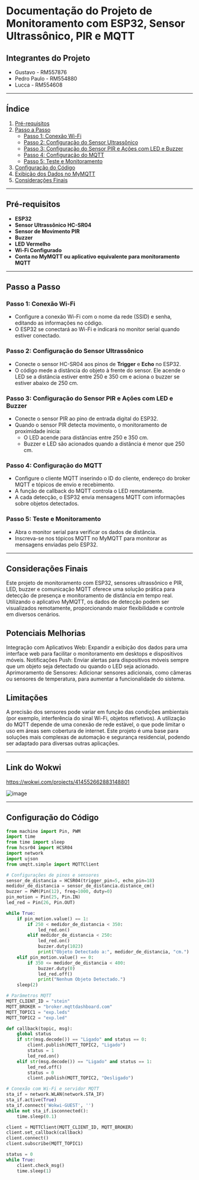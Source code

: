 # Documentação do Projeto de Monitoramento com ESP32, Sensor Ultrassônico, PIR e MQTT

## Integrantes do Projeto
- Gustavo - RM557876
- Pedro Paulo - RM554880
- Lucca - RM554608

---

## Índice
1. [Pré-requisitos](#pré-requisitos)
2. [Passo a Passo](#passo-a-passo)
   - [Passo 1: Conexão Wi-Fi](#passo-1-conexão-wi-fi)
   - [Passo 2: Configuração do Sensor Ultrassônico](#passo-2-configuração-do-sensor-ultrassônico)
   - [Passo 3: Configuração do Sensor PIR e Ações com LED e Buzzer](#passo-3-configuração-do-sensor-pir-e-ações-com-led-e-buzzer)
   - [Passo 4: Configuração do MQTT](#passo-4-configuração-do-mqtt)
   - [Passo 5: Teste e Monitoramento](#passo-5-teste-e-monitoramento)
3. [Configuração do Código](#configuração-do-código)
4. [Exibição dos Dados no MyMQTT](#exibição-dos-dados-no-mymqtt)
5. [Considerações Finais](#considerações-finais)

---

## Pré-requisitos
- **ESP32**
- **Sensor Ultrassônico HC-SR04**
- **Sensor de Movimento PIR**
- **Buzzer**
- **LED Vermelho**
- **Wi-Fi Configurado**
- **Conta no MyMQTT ou aplicativo equivalente para monitoramento MQTT**

---

## Passo a Passo

### Passo 1: Conexão Wi-Fi
- Configure a conexão Wi-Fi com o nome da rede (SSID) e senha, editando as informações no código.
- O ESP32 se conectará ao Wi-Fi e indicará no monitor serial quando estiver conectado.

### Passo 2: Configuração do Sensor Ultrassônico
- Conecte o sensor HC-SR04 aos pinos de **Trigger** e **Echo** no ESP32.
- O código mede a distância do objeto à frente do sensor. Ele acende o LED se a distância estiver entre 250 e 350 cm e aciona o buzzer se estiver abaixo de 250 cm.

### Passo 3: Configuração do Sensor PIR e Ações com LED e Buzzer
- Conecte o sensor PIR ao pino de entrada digital do ESP32.
- Quando o sensor PIR detecta movimento, o monitoramento de proximidade inicia:
  - O LED acende para distâncias entre 250 e 350 cm.
  - Buzzer e LED são acionados quando a distância é menor que 250 cm.

### Passo 4: Configuração do MQTT
- Configure o cliente MQTT inserindo o ID do cliente, endereço do broker MQTT e tópicos de envio e recebimento.
- A função de callback do MQTT controla o LED remotamente.
- A cada detecção, o ESP32 envia mensagens MQTT com informações sobre objetos detectados.

### Passo 5: Teste e Monitoramento
- Abra o monitor serial para verificar os dados de distância.
- Inscreva-se nos tópicos MQTT no MyMQTT para monitorar as mensagens enviadas pelo ESP32.

---

## Considerações Finais
 Este projeto de monitoramento com ESP32, sensores ultrassônico e PIR, LED, buzzer e comunicação MQTT oferece uma solução prática para detecção de presença e monitoramento de distância em tempo real. Utilizando o aplicativo MyMQTT, os dados de detecção podem ser visualizados remotamente, proporcionando maior flexibilidade e controle em diversos cenários.

## Potenciais Melhorias
Integração com Aplicativos Web: Expandir a exibição dos dados para uma interface web para facilitar o monitoramento em desktops e dispositivos móveis.
Notificações Push: Enviar alertas para dispositivos móveis sempre que um objeto seja detectado ou quando o LED seja acionado.
Aprimoramento de Sensores: Adicionar sensores adicionais, como câmeras ou sensores de temperatura, para aumentar a funcionalidade do sistema.

## Limitações
A precisão dos sensores pode variar em função das condições ambientais (por exemplo, interferência do sinal Wi-Fi, objetos refletivos).
A utilização do MQTT depende de uma conexão de rede estável, o que pode limitar o uso em áreas sem cobertura de internet.
Este projeto é uma base para soluções mais complexas de automação e segurança residencial, podendo ser adaptado para diversas outras aplicações.

---
## Link do Wokwi
https://wokwi.com/projects/414552662883148801

![image](https://github.com/user-attachments/assets/82b5a1a7-373a-44e7-b485-9ce3c6d957fc)

---

## Configuração do Código

```python
from machine import Pin, PWM
import time
from time import sleep
from hcsr04 import HCSR04
import network
import ujson
from umqtt.simple import MQTTClient

# Configurações de pinos e sensores
sensor_de_distancia = HCSR04(trigger_pin=5, echo_pin=18)
medidor_de_distancia = sensor_de_distancia.distance_cm()
buzzer = PWM(Pin(12), freq=1000, duty=0)
pin_motion = Pin(25, Pin.IN)
led_red = Pin(26, Pin.OUT)

while True:
    if pin_motion.value() == 1:
        if 250 < medidor_de_distancia < 350:
            led_red.on()
        elif medidor_de_distancia < 250:
            led_red.on()
            buzzer.duty(1023)
            print("Objeto Detectado a:", medidor_de_distancia, "cm.")
    elif pin_motion.value() == 0:
        if 350 <= medidor_de_distancia < 400:
            buzzer.duty(0)
            led_red.off()
            print("Nenhum Objeto Detectado.")
    sleep(2)

# Parâmetros MQTT
MQTT_CLIENT_ID = "stein"
MQTT_BROKER = "broker.mqttdashboard.com"
MQTT_TOPIC1 = "exp.leds"
MQTT_TOPIC2 = "exp.led"

def callback(topic, msg):
    global status
    if str(msg.decode()) == "Ligado" and status == 0:
        client.publish(MQTT_TOPIC2, "Ligado")
        status = 1
        led_red.on()
    elif str(msg.decode()) == "Ligado" and status == 1:
        led_red.off()
        status = 0
        client.publish(MQTT_TOPIC2, "Desligado")

# Conexão com Wi-Fi e servidor MQTT
sta_if = network.WLAN(network.STA_IF)
sta_if.active(True)
sta_if.connect('Wokwi-GUEST', '')
while not sta_if.isconnected():
    time.sleep(0.1)

client = MQTTClient(MQTT_CLIENT_ID, MQTT_BROKER)
client.set_callback(callback)
client.connect()
client.subscribe(MQTT_TOPIC1)

status = 0
while True:
    client.check_msg()
    time.sleep(1)

